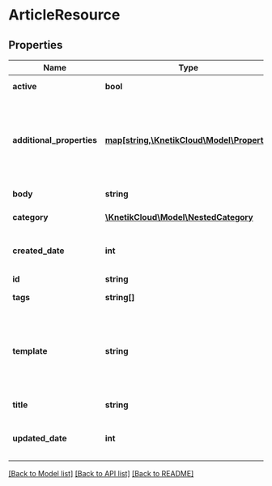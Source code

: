 # ArticleResource

## Properties
Name | Type | Description | Notes
------------ | ------------- | ------------- | -------------
**active** | **bool** | Whether the article is active | 
**additional_properties** | [**map[string,\KnetikCloud\Model\Property]**](Property.md) | A map of additional properties, keyed on the property name.  Must match the names and types defined in the template for this item type | [optional] 
**body** | **string** | The body of the article | 
**category** | [**\KnetikCloud\Model\NestedCategory**](NestedCategory.md) | The category for the article | 
**created_date** | **int** | The date/time this resource was created in seconds since unix epoch | [optional] 
**id** | **string** | The id of the article | [optional] 
**tags** | **string[]** | The tags for the article | [optional] 
**template** | **string** | An article template this article is validated against (private). May be null and no validation of additional_properties will be done | [optional] 
**title** | **string** | The title of the article | 
**updated_date** | **int** | The date/time this resource was last updated in seconds since unix epoch | [optional] 

[[Back to Model list]](../README.md#documentation-for-models) [[Back to API list]](../README.md#documentation-for-api-endpoints) [[Back to README]](../README.md)


